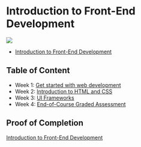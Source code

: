 # Introduction to Front-End Development

<img src="../logo.avif">

- [Introduction to Front-End Development](https://www.coursera.org/learn/introduction-to-front-end-development?specialization=meta-front-end-developer)

## Table of Content

- Week 1: [Get started with web development]()
- Week 2: [Introduction to HTML and CSS]()
- Week 3: [UI Frameworks]()
- Week 4: [End-of-Course Graded Assessment]()

## Proof of Completion

<a href="https://www.coursera.org/account/accomplishments/verify/VBAXM7Y32S64">Introduction to Front-End Development</a>
